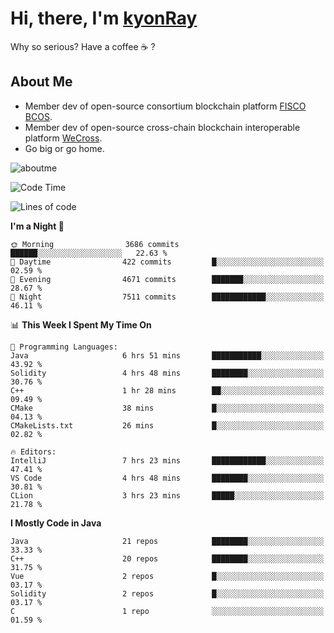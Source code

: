 # Hi, there, I'm [kyonRay](https://kyonRay.github.io)

Why so serious? Have a coffee ☕️ ?

## About Me

- Member dev of open-source consortium blockchain platform [FISCO BCOS](https://github.com/FISCO-BCOS).
- Member dev of open-source cross-chain blockchain interoperable platform [WeCross](https://github.com/WeBankBlockchain/WeCross).
- Go big or go home.

![aboutme](https://github-readme-stats.vercel.app/api?username=kyonRay&count_private=true&show_icons=true)

<!-- ![top-langs](https://github-readme-stats.vercel.app/api/top-langs/?username=kyonRay&layout=compact&hide=shell,html) -->

<!--START_SECTION:waka-->
![Code Time](http://img.shields.io/badge/Code%20Time-222%20hrs%2043%20mins-blue)

![Lines of code](https://img.shields.io/badge/From%20Hello%20World%20I%27ve%20Written-13.0%20million%20lines%20of%20code-blue)

**I'm a Night 🦉** 

```text
🌞 Morning                3686 commits        ██████░░░░░░░░░░░░░░░░░░░   22.63 % 
🌆 Daytime                422 commits         █░░░░░░░░░░░░░░░░░░░░░░░░   02.59 % 
🌃 Evening                4671 commits        ███████░░░░░░░░░░░░░░░░░░   28.67 % 
🌙 Night                  7511 commits        ████████████░░░░░░░░░░░░░   46.11 % 
```


📊 **This Week I Spent My Time On** 

```text
💬 Programming Languages: 
Java                     6 hrs 51 mins       ███████████░░░░░░░░░░░░░░   43.92 % 
Solidity                 4 hrs 48 mins       ████████░░░░░░░░░░░░░░░░░   30.76 % 
C++                      1 hr 28 mins        ██░░░░░░░░░░░░░░░░░░░░░░░   09.49 % 
CMake                    38 mins             █░░░░░░░░░░░░░░░░░░░░░░░░   04.13 % 
CMakeLists.txt           26 mins             █░░░░░░░░░░░░░░░░░░░░░░░░   02.82 % 

🔥 Editors: 
IntelliJ                 7 hrs 23 mins       ████████████░░░░░░░░░░░░░   47.41 % 
VS Code                  4 hrs 48 mins       ████████░░░░░░░░░░░░░░░░░   30.81 % 
CLion                    3 hrs 23 mins       █████░░░░░░░░░░░░░░░░░░░░   21.78 % 
```

**I Mostly Code in Java** 

```text
Java                     21 repos            ████████░░░░░░░░░░░░░░░░░   33.33 % 
C++                      20 repos            ████████░░░░░░░░░░░░░░░░░   31.75 % 
Vue                      2 repos             █░░░░░░░░░░░░░░░░░░░░░░░░   03.17 % 
Solidity                 2 repos             █░░░░░░░░░░░░░░░░░░░░░░░░   03.17 % 
C                        1 repo              ░░░░░░░░░░░░░░░░░░░░░░░░░   01.59 % 
```




<!--END_SECTION:waka-->
